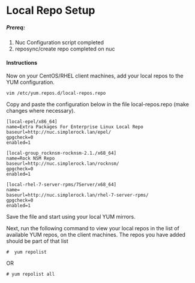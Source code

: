 # Local Repo Setup


##### Prereq:

1. Nuc Configuration script completed
2. reposync/create repo completed on nuc


#### Instructions
Now on your CentOS/RHEL client machines, add your local repos to the YUM configuration.
```
vim /etc/yum.repos.d/local-repos.repo
```
Copy and paste the configuration below in the file local-repos.repo (make changes where necessary).
```
[local-epel/x86_64]
name=Extra Packages For Enterprise Linux Local Repo
baseurl=http://nuc.simplerock.lan/epel/
gpgcheck=0
enabled=1

[local-group_rocknsm-rocknsm-2.1./x68_64]
name=Rock NSM Repo
baseurl=http://nuc.simplerock.lan/rocknsm/
gpgcheck=0
enabled=1

[local-rhel-7-server-rpms/7Server/x68_64]
name=
baseurl=http://nuc.simplerock.lan/rhel-7-server-rpms/
gpgcheck=0
enabled=1
```
Save the file and start using your local YUM mirrors.


Next, run the following command to view your local repos in the list of available YUM repos, on the client machines. The repos you have added should be part of that list
```
#  yum repolist
```
OR
```
# yum repolist all

```
